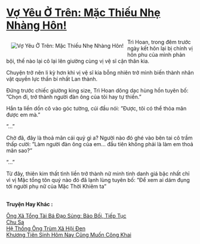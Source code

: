 <a href="https://utruyen.com/truyen/vo-yeu-o-tren-mac-thieu-nhe-nhang-hon/17404/" title="Vợ Yêu Ở Trên: Mặc Thiếu Nhẹ Nhàng Hôn!"><h1>Vợ Yêu Ở Trên: Mặc Thiếu Nhẹ Nhàng Hôn!</h1></a><div style="display:table"><img align="right" style="float: left; padding: 10px;" src="https://utruyen.com/images/story/200x260/vo-yeu-o-tren-mac-thieu-nhe-nhang-hon.jpg" alt="Vợ Yêu Ở Trên: Mặc Thiếu Nhẹ Nhàng Hôn!">Trì Hoan, trong đêm trước ngày kết hôn lại bị chính vị hôn phu của mình phản bội, thế nào lại cô lại lên giường cùng vị vệ sĩ cận thân kia.<p></p>Chuyện trở nên li kỳ hơn khi vị vệ sĩ kia bỗng nhiên trở mình biến thành nhân vật quyền lực thần bí nhất Lan thành.<p></p>Đứng trước chiếc giường king size, Trì Hoan dõng dạc hùng hồn tuyên bố: ”Chọn đi, trở thành người đàn ông của tôi hay tự thiến.”<p></p>Hắn ta liền dồn cô vào góc tường, cúi đầu nói: ”Được, tôi có thể thỏa mãn được em mà.”<p></p>“…”<p></p>Chờ đã, đây là thoả mãn cái quỷ gì a? Người nào đó ghé vào bên tai cô trầm thấp cười: ”Làm người đàn ông của em… đầu tiên không phải là làm em thoả mãn sao?”<p></p>“…”<p></p>Từ đây, thiên kim thất tình liền trở thành nữ minh tinh danh giá bậc nhất chỉ vì vị Mặc tổng tôn quý nào đó đã lạnh lùng tuyên bố: ”Để xem ai dám đụng tới người phụ nữ của Mặc Thời Khiêm ta”</div><p><br><b>Truyện Hay Khác :</b></p><a href="https://utruyen.com/truyen/ong-xa-tong-tai-ba-dao-sung-bao-boi-tiep-tuc/17402/" alt="Ông Xã Tổng Tài Bá Đạo Sủng: Bảo Bối, Tiếp Tục">Ông Xã Tổng Tài Bá Đạo Sủng: Bảo Bối, Tiếp Tục</a><br/><a href="https://github.com/quanluxury/ngontinhhot/tree/master/truyenhay/17412/" alt="Chu Sa">Chu Sa</a><br/><a href="https://github.com/quanluxury/ngontinhhot/tree/master/truyenhay/21688/" alt="Hệ Thống Ông Trùm Xã Hội Đen">Hệ Thống Ông Trùm Xã Hội Đen</a><br/><a href="https://www.flickr.com/photos/184340401@N07/48775618097/" alt="Khương Tiên Sinh Hôm Nay Cũng Muốn Công Khai">Khương Tiên Sinh Hôm Nay Cũng Muốn Công Khai</a><br/>